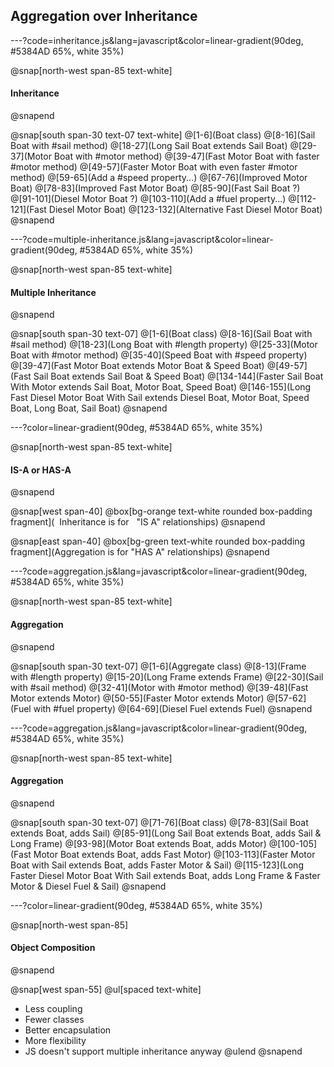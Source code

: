 ## Aggregation over Inheritance

---?code=inheritance.js&lang=javascript&color=linear-gradient(90deg, #5384AD 65%, white 35%)

@snap[north-west span-85 text-white]
#### Inheritance
@snapend

@snap[south span-30 text-07 text-white]
@[1-6](Boat class)
@[8-16](Sail Boat with #sail method)
@[18-27](Long Sail Boat extends Sail Boat)
@[29-37](Motor Boat with #motor method)
@[39-47](Fast Motor Boat with faster #motor method)
@[49-57](Faster Motor Boat with even faster #motor method)
@[59-65](Add a #speed property...)
@[67-76](Improved Motor Boat)
@[78-83](Improved Fast Motor Boat)
@[85-90](Fast Sail Boat ?)
@[91-101](Diesel Motor Boat ?)
@[103-110](Add a #fuel property...)
@[112-121](Fast Diesel Motor Boat)
@[123-132](Alternative Fast Diesel Motor Boat)
@snapend

---?code=multiple-inheritance.js&lang=javascript&color=linear-gradient(90deg, #5384AD 65%, white 35%)

@snap[north-west span-85 text-white]
#### Multiple Inheritance
@snapend

@snap[south span-30 text-07]
@[1-6](Boat class)
@[8-16](Sail Boat with #sail method)
@[18-23](Long Boat with #length property)
@[25-33](Motor Boat with #motor method)
@[35-40](Speed Boat with #speed property)
@[39-47](Fast Motor Boat extends Motor Boat & Speed Boat)
@[49-57](Fast Sail Boat extends Sail Boat & Speed Boat)
@[134-144](Faster Sail Boat With Motor extends Sail Boat, Motor Boat, Speed Boat)
@[146-155](Long Fast Diesel Motor Boat With Sail extends Diesel Boat, Motor Boat, Speed Boat, Long Boat, Sail Boat)
@snapend

---?color=linear-gradient(90deg, #5384AD 65%, white 35%)

@snap[north-west span-85 text-white]
#### IS-A or HAS-A
@snapend

@snap[west span-40]
@box[bg-orange text-white rounded box-padding fragment](&nbsp; Inheritance is for &nbsp; "IS A" relationships)
@snapend

@snap[east span-40]
@box[bg-green text-white rounded box-padding fragment](Aggregation is for "HAS A" relationships)
@snapend

---?code=aggregation.js&lang=javascript&color=linear-gradient(90deg, #5384AD 65%, white 35%)

@snap[north-west span-85 text-white]
#### Aggregation
@snapend

@snap[south span-30 text-07]
@[1-6](Aggregate class)
@[8-13](Frame with #length property)
@[15-20](Long Frame extends Frame)
@[22-30](Sail with #sail method)
@[32-41](Motor with #motor method)
@[39-48](Fast Motor extends Motor)
@[50-55](Faster Motor extends Motor)
@[57-62](Fuel with #fuel property)
@[64-69](Diesel Fuel extends Fuel)
@snapend

---?code=aggregation.js&lang=javascript&color=linear-gradient(90deg, #5384AD 65%, white 35%)

@snap[north-west span-85 text-white]
#### Aggregation
@snapend

@snap[south span-30 text-07]
@[71-76](Boat class)
@[78-83](Sail Boat extends Boat, adds Sail)
@[85-91](Long Sail Boat extends Boat, adds Sail & Long Frame)
@[93-98](Motor Boat extends Boat, adds Motor)
@[100-105](Fast Motor Boat extends Boat, adds Fast Motor)
@[103-113](Faster Motor Boat with Sail extends Boat, adds Faster Motor & Sail)
@[115-123](Long Faster Diesel Motor Boat With Sail extends Boat, adds Long Frame & Faster Motor & Diesel Fuel & Sail)
@snapend

---?color=linear-gradient(90deg, #5384AD 65%, white 35%)

@snap[north-west span-85]
#### Object Composition
@snapend

@snap[west span-55]
@ul[spaced text-white]
- Less coupling
- Fewer classes
- Better encapsulation
- More flexibility
- JS doesn't support multiple inheritance anyway
@ulend
@snapend
